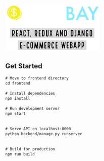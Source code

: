 <img src="salebay-desc.png" width="300px">

## Get Started
```
# Move to frontend directory
cd frontend

# Install dependencies
npm install

# Run develepment server
npm start


# Serve API on localhost:8000
python backend/manage.py runserver


# Build for production
npm run build
```
